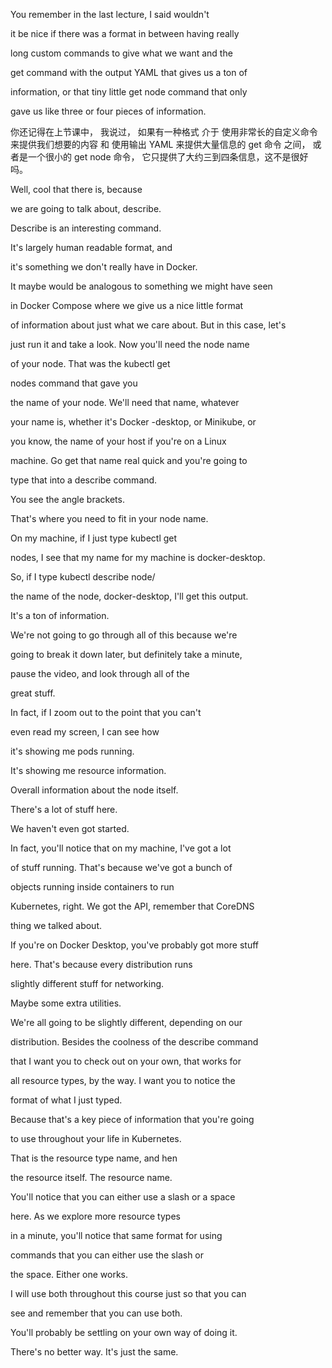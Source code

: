 You remember in the last lecture, I said wouldn't

it be nice if there was a format in between having really

long custom commands to give what we want and the

get command with the output YAML that gives us a ton of

information, or that tiny little get node command that only

gave us like three or four pieces of information.

你还记得在上节课中，
我说过，
如果有一种格式
介于
使用非常长的自定义命令来提供我们想要的内容
和
使用输出 YAML 来提供大量信息的 get 命令
之间，
或者是一个很小的 get node 命令，
它只提供了大约三到四条信息，这不是很好吗。

Well, cool that there is, because

we are going to talk about, describe.

Describe is an interesting command.

It's largely human readable format, and

it's something we don't really have in Docker.

It maybe would be analogous to something we might have seen

in Docker Compose where we give us a nice little format

of information about just what we care about. But in this case, let's

just run it and take a look. Now you'll need the node name

of your node. That was the kubectl get

nodes command that gave you

the name of your node. We'll need that name, whatever

your name is, whether it's Docker -desktop, or Minikube, or

you know, the name of your host if you're on a Linux

machine. Go get that name real quick and you're going to

type that into a describe command.

You see the angle brackets.

That's where you need to fit in your node name.

On my machine, if I just type kubectl get

nodes, I see that my name for my machine is docker-desktop.

So, if I type kubectl describe node/

the name of the node, docker-desktop, I'll get this output.

It's a ton of information.

We're not going to go through all of this because we're

going to break it down later, but definitely take a minute,

pause the video, and look through all of the

great stuff.

In fact, if I zoom out to the point that you can't

even read my screen, I can see how

it's showing me pods running.

It's showing me resource information.

Overall information about the node itself.

There's a lot of stuff here.

We haven't even got started.

In fact, you'll notice that on my machine, I've got a lot

of stuff running. That's because we've got a bunch of

objects running inside containers to run

Kubernetes, right. We got the API, remember that CoreDNS

thing we talked about.

If you're on Docker Desktop, you've probably got more stuff

here. That's because every distribution runs

slightly different stuff for networking.

Maybe some extra utilities.

We're all going to be slightly different, depending on our

distribution. Besides the coolness of the describe command

that I want you to check out on your own, that works for

all resource types, by the way. I want you to notice the

format of what I just typed.

Because that's a key piece of information that you're going

to use throughout your life in Kubernetes.

That is the resource type name, and hen

the resource itself. The resource name.

You'll notice that you can either use a slash or a space

here. As we explore more resource types

in a minute, you'll notice that same format for using

commands that you can either use the slash or

the space. Either one works.

I will use both throughout this course just so that you can

see and remember that you can use both.

You'll probably be settling on your own way of doing it.

There's no better way. It's just the same.


